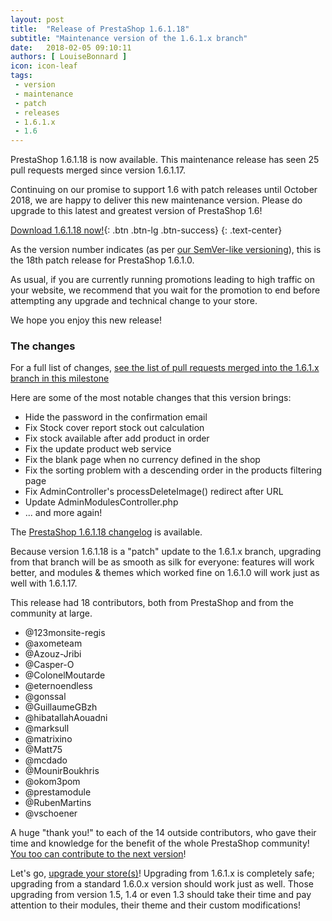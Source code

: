 ```yaml
---
layout: post
title:  "Release of PrestaShop 1.6.1.18"
subtitle: "Maintenance version of the 1.6.1.x branch"
date:   2018-02-05 09:10:11
authors: [ LouiseBonnard ]
icon: icon-leaf
tags:
 - version
 - maintenance
 - patch
 - releases
 - 1.6.1.x
 - 1.6
---
```


PrestaShop 1.6.1.18 is now available. This maintenance release has seen 25 pull requests merged since version 1.6.1.17.

Continuing on our promise to support 1.6 with patch releases until October 2018, we are happy to deliver this new maintenance version. Please do upgrade to this latest and greatest version of PrestaShop 1.6!

[Download 1.6.1.18 now!](https://www.prestashop.com/en/previous-versions){: .btn .btn-lg .btn-success}
{: .text-center}

As the version number indicates (as per [our SemVer-like versioning](http://build.prestashop.com/news/a-more-semantic-versioning-scheme)), this is the 18th patch release for PrestaShop 1.6.1.0.

As usual, if you are currently running promotions leading to high traffic on your website, we recommend that you wait for the promotion to end before attempting any upgrade and technical change to your store.

We hope you enjoy this new release!


### The changes

For a full list of changes, [see the list of pull requests merged into the 1.6.1.x branch in this milestone](https://github.com/PrestaShop/PrestaShop/pulls?utf8=%E2%9C%93&q=is%3Apr+is%3Amerged+milestone%3A1.6.1.18)

Here are some of the most notable changes that this version brings:

* Hide the password in the confirmation email
* Fix Stock cover report stock out calculation
* Fix stock available after add product in order
* Fix the update product web service
* Fix the blank page when no currency defined in the shop
* Fix the sorting problem with a descending order in the products filtering page
* Fix AdminController's processDeleteImage() redirect after URL
* Update AdminModulesController.php
* ... and more again!


The [PrestaShop 1.6.1.18 changelog](https://www.prestashop.com/en/system/files/ps_releases/changelog_1.6.1.18.txt) is available.

Because version 1.6.1.18 is a "patch" update to the 1.6.1.x branch, upgrading from that branch will be as smooth as silk for everyone: features will work better, and modules & themes which worked fine on 1.6.1.0 will work just as well with 1.6.1.17.

This release had 18 contributors, both from PrestaShop and from the community at large.

* @123monsite-regis
* @axometeam
* @Azouz-Jribi
* @Casper-O
* @ColonelMoutarde
* @eternoendless
* @gonssal 
* @GuillaumeGBzh
* @hibatallahAouadni
* @marksull
* @matrixino
* @Matt75
* @mcdado
* @MounirBoukhris
* @okom3pom
* @prestamodule
* @RubenMartins
* @vschoener


A huge "thank you!" to each of the 14 outside contributors, who gave their time and knowledge for the benefit of the whole PrestaShop community! [You too can contribute to the next version](http://doc.prestashop.com/display/PS16/Contributing+code+to+PrestaShop)!

Let's go, [upgrade your store(s)](http://doc.prestashop.com/display/PS16/Updating+PrestaShop)! Upgrading from 1.6.1.x is completely safe; upgrading from a standard 1.6.0.x version should work just as well. Those upgrading from version 1.5, 1.4 or even 1.3 should take their time and pay attention to their modules, their theme and their custom modifications!
